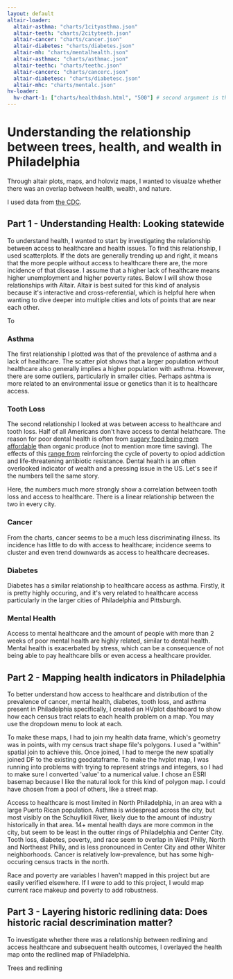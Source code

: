 ```yaml
---
layout: default
altair-loader:
  altair-asthma: "charts/1cityasthma.json"
  altair-teeth: "charts/2cityteeth.json"
  altair-cancer: "charts/cancer.json"
  altair-diabetes: "charts/diabetes.json"
  altair-mh: "charts/mentalhealth.json"
  altair-asthmac: "charts/asthmac.json"
  altair-teethc: "charts/teethc.json"
  altair-cancerc: "charts/cancerc.json"
  altair-diabetesc: "charts/diabetesc.json"
  altair-mhc: "charts/mentalc.json"
hv-loader:
  hv-chart-1: ["charts/healthdash.html", "500"] # second argument is the desired
---
```


# Understanding the relationship between trees, health, and wealth in Philadelphia

Through altair plots, maps, and holoviz maps, I wanted to visualze whether there was an overlap between health, wealth, and nature.

I used data from [the CDC](https://chronicdata.cdc.gov/500-Cities-Places/500-Cities-Census-Tract-level-Data-GIS-Friendly-Fo/k86t-wghb).

## Part 1 - Understanding Health: Looking statewide

To understand health, I wanted to start by investigating the relationship between access to healthcare and health issues. To find this relationship, I used scatterplots. If the dots are generally trending up and right, it means that the more people without access to healthcare there are, the more incidence of that disease. I assume that a higher lack of healthcare means higher unemployment and higher poverty rates. Below I will show those relationships with Altair. Altair is best suited for this kind of analysis because it's interactive and cross-referential, which is helpful here when wanting to dive deeper into multiple cities and lots of points that are near each other.

To 

### Asthma

The first relationship I plotted was that of the prevalence of asthma and a lack of healthcare. The scatter plot shows that a larger population without healthcare also generally implies a higher population with asthma. However, there are some outliers, particularly in smaller cities. Perhaps ashtma is more related to an environmental issue or genetics than it is to healthcare access.

<div id="altair-asthma"></div>
<div id="altair-asthmac"></div>


### Tooth Loss

The second relationship I looked at was between access to healthcare and tooth loss. Half of all Americans don't have access to dental helathcare. The reason for poor dental health is often from [sugary food being more affordable](https://plutusfoundation.org/2020/healthy-eating-budget/#:~:text=Unhealthy%20food%20choices%20tend%20to,purchase%20cheap%20premade%20frozen%20dinners) than organic produce (not to mention more time saving). The effects of this [range from](https://longreads.com/2017/05/18/rich-teeth-poor-teeth-life-along-the-dental-divide/) reinforcing the cycle of poverty to opiod addiction and life-threatening antibiotic resistance. Dental health is an often overlooked indicator of wealth and a pressing issue in the US. Let's see if the numbers tell the same story.

<div id="altair-teeth"></div>
<div id="altair-teethc"></div>

Here, the numbers much more strongly show a correlation between tooth loss and access to healthcare. There is a linear relationship between the two in every city.

### Cancer

<div id="altair-cancer"></div>
<div id="altair-cancerc"></div>

From the charts, cancer seems to be a much less discriminating illness. Its incidence has little to do with access to healthcare; incidence seems to cluster and even trend downwards as access to healthcare decreases.

### Diabetes

Diabetes has a similar relationship to healthcare access as asthma. Firstly, it is pretty highly occuring, and it's very related to healthcare access particularly in the larger cities of Philadelphia and Pittsburgh.

<div id="altair-diabetes"></div>
<div id="altair-diabetesc"></div>


### Mental Health

Access to mental healthcare and the amount of people with more than 2 weeks of poor mental health are highly related, similar to dental health. Mental health is exacerbated by stress, which can be a consequence of not being able to pay healthcare bills or even access a healthcare provider.

<div id="altair-mh"></div>
<div id="altair-mhc"></div>


## Part 2 - Mapping health indicators in Philadelphia

To better understand how access to healthcare and distribution of the prevalence of cancer, mental health, diabetes, tooth loss, and asthma present in Philadelphia specifically, I created an HVplot dashboard to show how each census tract relats to each health problem on a map. You may use the dropdown menu to look at each.

<div id="hv-chart-1"></div>

To make these maps, I had to join my health data frame, which's geometry was in points, with my census tract shape file's polygons. I used a "within" spatial join to achieve this. Once joined, I had to merge the new spatially joined DF to the existing geodataframe. To make the hvplot map, I was running into problems with trying to represent strings and integers, so I had to make sure I converted 'value' to a numerical value. I chose an ESRI basemap because I like the natural look for this kind of polygon map. I could have chosen from a pool of others, like a street map.

Access to healthcare is most limited in North Philadelphia, in an area with a large Puerto Rican population. Asthma is widespread across the city, but most visibly on the Schuyllkill River, likely due to the amount of industry historically in that area. 14+ mental health days are more common in the city, but seem to be least in the outter rings of Philadelphia and Center City.  Tooth loss, diabetes, poverty, and race seem to overlap in West Philly, North and Northeast Philly, and is less pronounced in Center City and other Whiter neighborhoods.  Cancer is relatively low-prevalence, but has some high-occuring census tracts in the north.

Race and poverty are variables I haven't mapped in this project but are easily verified elsewhere. If I were to add to this project, I would map current race makeup and poverty to add robustness. 

## Part 3 - Layering historic redlining data: Does historic racial descrimination matter?

To investigate whether there was a relationship between redlining and access healthcare and subsequent health outcomes, I overlayed the health map onto the redlined map of Philadelphia.


Trees and redlining

